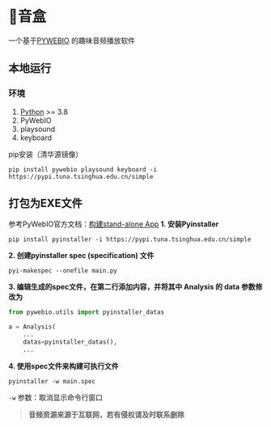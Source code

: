 # 🐔音盒

一个基于[PYWEBIO](https://github.com/pywebio/PyWebIO) 的趣味音频播放软件

## 本地运行

### 环境

1. [Python](https://www.python.org/) >= 3.8
2. PyWebIO
3. playsound
4. keyboard

pip安装（清华源镜像）

```shell
pip install pywebio playsound keyboard -i https://pypi.tuna.tsinghua.edu.cn/simple
```

## 打包为EXE文件

参考PyWebIO官方文档：[构建stand-alone App](https://pywebio.readthedocs.io/zh_CN/latest/libraries_support.html#build-stand-alone-app)
**1. 安装Pyinstaller**

```shell
pip install pyinstaller -i https://pypi.tuna.tsinghua.edu.cn/simple
```

**2. 创建pyinstaller spec (specification) 文件**

```shell
pyi-makespec --onefile main.py
```

**3. 编辑生成的spec文件，在第二行添加内容，并将其中 Analysis 的 data 参数修改为**

```py
from pywebio.utils import pyinstaller_datas

a = Analysis(
    ...
    datas=pyinstaller_datas(),
    ...
```

**4. 使用spec文件来构建可执行文件**

```shell
pyinstaller -w main.spec
```

`-w` 参数：取消显示命令行窗口

> **音频资源来源于互联网，若有侵权请及时联系删除**
